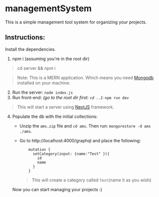 # managementSystem

This is a simple management tool system for organizing your projects.

## Instructions: 

Install the dependencies.
  1. npm i (assuming you're in the root dir)
> cd server && npm i

> Note: This is a MERN application. Which means you need [Mongodb](https://docs.mongodb.com/manual/installation/) installed on your machine.
  2. Run the server: `node index.js`
  3. Run front-end: *(go to the root dir first: `cd ..`)*: `npm run dev`
  > This will start a server using [NextJS](https://nextjs.org/) framework.
  4. Populate the db with the initial collections:
      
        - Unzip the `ams.zip` file and `cd ams`. Then run: `mongorestore -d ams ./ams`.
          
        - Go to http://localhost:4000/graphql and place the following:
            ``` 
                mutation {
                  setCategory(input: {name:"Test" }){
                    id
                    name
                  }
                }
            ```
            > This will create a category called `Test`(name it as you wish)
        
        
        Now you can start managing your projects :)
    
